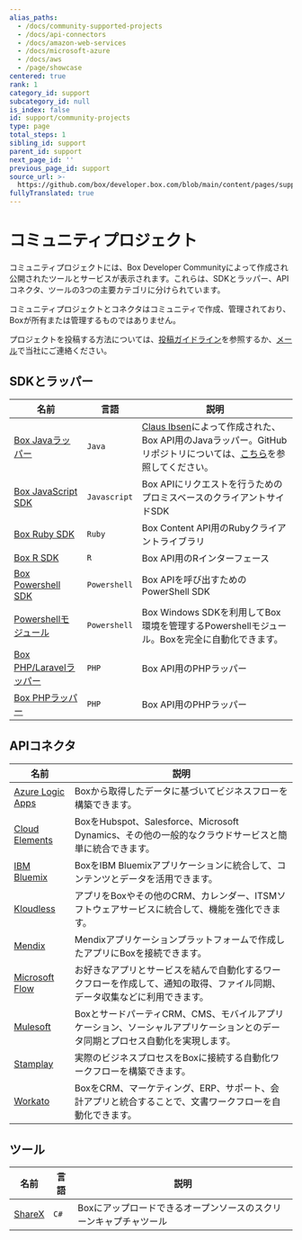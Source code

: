 ```yaml
---
alias_paths:
  - /docs/community-supported-projects
  - /docs/api-connectors
  - /docs/amazon-web-services
  - /docs/microsoft-azure
  - /docs/aws
  - /page/showcase
centered: true
rank: 1
category_id: support
subcategory_id: null
is_index: false
id: support/community-projects
type: page
total_steps: 1
sibling_id: support
parent_id: support
next_page_id: ''
previous_page_id: support
source_url: >-
  https://github.com/box/developer.box.com/blob/main/content/pages/support/community-projects.md
fullyTranslated: true
---
```

# コミュニティプロジェクト

コミュニティプロジェクトには、Box Developer Communityによって作成され公開されたツールとサービスが表示されます。これらは、SDKとラッパー、APIコネクタ、ツールの3つの主要カテゴリに分けられています。

<Message warning>

コミュニティプロジェクトとコネクタはコミュニティで作成、管理されており、Boxが所有または管理するものではありません。

</Message>

プロジェクトを投稿する方法については、[投稿ガイドライン][contribution-guidelines]を参照するか、[メール][email-developer]で当社にご連絡ください。

## SDKとラッパー

<!-- markdownlint-disable line-length -->

| 名前                                     | 言語           | 説明                                                                                           |
| -------------------------------------- | ------------ | -------------------------------------------------------------------------------------------- |
| [Box Javaラッパー][box-camel]              | `Java`       | [Claus Ibsen][claus]によって作成された、Box API用のJavaラッパー。GitHubリポジトリについては、[こちら][camel-repo]を参照してください。 |
| [Box JavaScript SDK][sdk-javascript]   | `Javascript` | Box APIにリクエストを行うためのプロミスベースのクライアントサイドSDK                                                      |
| [Box Ruby SDK][sdk-ruby]               | `Ruby`       | Box Content API用のRubyクライアントライブラリ                                                             |
| [Box R SDK][sdk-r]                     | `R`          | Box API用のRインターフェース                                                                           |
| [Box Powershell SDK][sdk-powershell]   | `Powershell` | Box APIを呼び出すためのPowerShell SDK                                                                |
| [Powershellモジュール][sdk-poshbox]         | `Powershell` | Box Windows SDKを利用してBox環境を管理するPowershellモジュール。Boxを完全に自動化できます。                                |
| [Box PHP/Laravelラッパー][sdk-php-laravel] | `PHP`        | Box API用のPHPラッパー                                                                             |
| [Box PHPラッパー][sdk-ph]                  | `PHP`        | Box API用のPHPラッパー                                                                             |

<!-- markdownlint-enable line-length -->

## APIコネクタ

<!-- markdownlint-disable line-length -->

| 名前                                         | 説明                                                                    |
| ------------------------------------------ | --------------------------------------------------------------------- |
| [Azure Logic Apps][connector-azure]        | Boxから取得したデータに基づいてビジネスフローを構築できます。                                      |
| [Cloud Elements][connector-cloud-elements] | BoxをHubspot、Salesforce、Microsoft Dynamics、その他の一般的なクラウドサービスと簡単に統合できます。 |
| [IBM Bluemix][connector-bluemix]           | BoxをIBM Bluemixアプリケーションに統合して、コンテンツとデータを活用できます。                        |
| [Kloudless][connector-kloudless]           | アプリをBoxやその他のCRM、カレンダー、ITSMソフトウェアサービスに統合して、機能を強化できます。                  |
| [Mendix][connector-mendix]                 | Mendixアプリケーションプラットフォームで作成したアプリにBoxを接続できます。                            |
| [Microsoft Flow][connector-ms-flow]        | お好きなアプリとサービスを結んで自動化するワークフローを作成して、通知の取得、ファイル同期、データ収集などに利用できます。         |
| [Mulesoft][connector-mulesoft]             | BoxとサードパーティCRM、CMS、モバイルアプリケーション、ソーシャルアプリケーションとのデータ同期とプロセス自動化を実現します。   |
| [Stamplay][connector-stamplay]             | 実際のビジネスプロセスをBoxに接続する自動化ワークフローを構築できます。                                 |
| [Workato][connector-workato]               | BoxをCRM、マーケティング、ERP、サポート、会計アプリと統合することで、文書ワークフローを自動化できます。              |

<!-- markdownlint-enable line-length -->

## ツール

<!-- markdownlint-disable line-length -->

| 名前                     | 言語   | 説明                                 |
| ---------------------- | ---- | ---------------------------------- |
| [ShareX][tools-sharex] | `C#` | Boxにアップロードできるオープンソースのスクリーンキャプチャツール |

<!-- markdownlint-enable line-length -->

[contribution-guidelines]: https://github.com/box-community/community-guidelines/blob/master/.github/CONTRIBUTING.md

[email-developer]: mailto:developer@box.com

[sdk-javascript]: https://github.com/allenmichael/box-javascript-sdk

[sdk-ruby]: https://github.com/cburnette/boxr

[sdk-r]: https://github.com/brendan-r/boxr

[sdk-powershell]: https://github.com/box-community/box-powershell-sdk-v2

[sdk-poshbox]: https://github.com/thelastofreed/PoshBox

[sdk-php-laravel]: https://github.com/maengkom/boxapi

[sdk-ph]: https://github.com/golchha21/BoxPHPAPI

[connector-azure]: https://docs.microsoft.com/en-us/azure/connectors/connectors-create-api-box

[connector-cloud-elements]: http://cloud-elements.com/elements/box/

[connector-bluemix]: https://console.ng.bluemix.net/catalog/services/box

[connector-kloudless]: https://kloudless.com/products/cloud-storage/

[connector-mendix]: https://appstore.home.mendix.com/link/app/40977/

[connector-ms-flow]: https://flow.microsoft.com/en-us/services/shared_box/box/

[connector-mulesoft]: https://docs.mulesoft.com/box-connector/4.0/

[connector-stamplay]: https://github.com/box/mojito

[connector-workato]: https://www.workato.com/integrations/box

[tools-sharex]: https://github.com/ShareX/ShareX

[box-camel]: https://camel.apache.org/components/latest/box-component.html

[claus]: https://github.com/davsclaus

[camel-repo]: https://github.com/apache/camel/tree/master/components/camel-box
